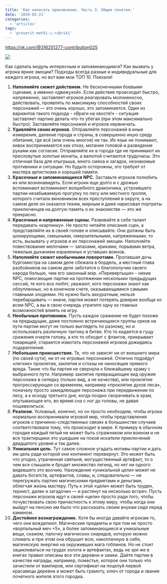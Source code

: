 ```yaml
---
title: 'Как написать приключение. Часть 3. Общие понятия.'
date: '2019-03-21'
categories:
  - 'articles'
tags:
  - 'proverit-metki-i-rubriki'
---
```


https://vk.com/@316251277-contribution025

![](https://pp.userapi.com/c846323/v846323260/18183f/W2IhvltaVPw.jpg)

Как сделать модуль интересным и запоминающимся? Как вызвать у игрока яркие эмоции? Подходы всегда разные и индивидуальные для каждого игрока, но вот вам мои ТОП 10. Поехали!

1. **Наполняйте сюжет действием.** Не бесконечными боевыми сценами, а именно «движухой». Если действие происходит быстро, напряженно, заставляет игроков реагировать молниеносно, действовать, проявлять по максимуму способностей своих персонажей — это очень хорошо, это запоминается. Один из вариантов такого подхода - «Враги на хвосте!» - ситуация заставляет партию делать что-то убегая (при этом максимально быстро). Заставляйте персонажей и игроков нервничать.
2. **Удивляйте своих игроков.** Отправляйте персонажей в иные измерения, далекие города и страны, в совершенно иную среду обитания, где всё (или очень многое) не так. Их язык не понимают, кивок воспринимается как отказ, мотание головой и разведение руками как согласие. Отправляйте их в города где не принимают их пресловутые золотые монеты, а валютой считаются трудочасы. Это отличная база для отыгрыша, много смеха и загадок, незнакомые противники и ситуации. Но будьте осторожны, это требует от мастера артистизма и хорошей памяти.
3. **Красочные и запоминающиеся NPC.** Заставьте игроков полюбить их или возненавидеть. Если игроки еще долго и с дрожью вспоминают вспоминают волшебного дракончика, устроившего партии незабываемую прогулку по лесу или местного тролля, которого считали виновником всех преступлений в округе, а на самом деле он оказался тихим, мирным и даже нарисовал портреты приключенцев на долгую память о их знакомстве — это же прекрасно.
4. **Красочные и напряженные сцены.** Развивайте в себе талант передавать «картинку». Не просто читайте описания сцен, а представляйте их в своей голове и описывайте. Они должны быть шокирующими, смешными, омерзительными, напряженными, то есть, вызывать у игроков и их персонажей эмоции. Наполняйте повествование мелочами — запахами, криками, порывами ветра, тяжелым дыханием израненных и уставших воинов.
5. **Наполняйте сюжет необычными поворотами.** Пропавшая дочь бургомистра на самом деле сбежала в бордель, а местный глава разбойников на самом деле заботится о благополучии своего народа больше, чем его законный мэр. «Перевертыши» - некие NPC, помогающие партии на протяжении нескольких предыдущих сессий, те кого все любят, уважают, кого персонажи знают как облупленных, но в конечном счете, оказывающимися самыми главными злодеями. Но нужно быть аккуратным, нельзя перебарщивать — иначе, партия может потерять доверие вообще ко всем NPC, а вы в свою очередь утратите одну из главных возможностей влиять на игру.
6. **Необычные противники.** Пусть каждое сражение не будет похоже на предыдущие, даже постоянно встречающиеся группы орков на пути партии могут не только выглядеть по разному, но и использовать различную тактику в битве. Кто то кидается в гущу сражения очертя голову, а кто то обходит с флангов, прикрывает товарищей, старается измотать персонажей игроков дожидаясь подкрепления.
7. **Небольшие происшествия.** Те, что не зависят ни от внешнего мира (по своей сути), ни от не игровых персонажей. Отлично подойдут «легкие» проклятия, заклятия и сглазы не наносящие прямого вреда. Такие что бы партия не свернула к ближайшему храму с выбранного пути. Например заклятие превращающее вид оружия персонажа в селедку (только вид, а не качества), или проклятие прогрессирующее со временем, например «проклятие духов леса», поначалу просто замедляющее персонажа при передвижении по лесу, а к исходу третьего дня, когда поздно сворачивать в храм, опутывающее его, во время сна с ног до головы, не давая пошевелиться.
8. **Реализм.** Условный, конечно, но он просто необходим, чтобы игроки нормально воспринимали игровой мир, чтобы представления игроков о причинно-следственных связях в большинстве случаев соответствовали тому, что происходит в мире. К примеру в обычном городке каждый пятый не может быть стражником или воином и не все трактирщики это ушедшие на покой искатели приключений двадцатого уровня и так далее.
9. **Уникальная цель.** Тут самое сложное угадать мотивы партии и дать им цель ради которой они континент перевернут. Это может быть что угодно, утраченная святыня, могущественный артефакт, то о чем все слышали и бродит множество легенд, но нет ни одного видевшего это воочию. Нахождение «уникальной цели» может не давать богатств, артефактов, славы, и, следовательно — не перегружать партию магическими предметами и деньгами, облегчая жизнь мастеру. Путь к этой «цели» может быть труден, тернист, далек и загадочен — и растянут на несколько встреч. Пусть персонажи игроков идут к своей «цели» просто ради того, чтобы почувствовать свою причастность к этому миру, чтобы когда они выйдут на пенсию им было что рассказать своим внукам сидя перед камином.
10. **Достойное вознаграждение.** Хотя бы иногда давайте игрокам то, чего они вожделеют. Магические предметы и при том не просто «ворпальный меч +5», а более запоминающиеся и уникальные вещи, скажем, палочку магических снарядов, которую можно сломать и при этом она обрушит всю, накопленную в себе, магическую энергию на окруживших мага гоблинов. Но не стоит зацикливаться на грудах золота и артефактах, ведь не зря же в книгах правил описаны все эти деревни и замки. Дайте партии в качестве награды, например, поместье, которое они только что зачистили от вампиров, или сертификат на поцелуй первой красавицы деревни а может быть грамоту, ключ от города и звание почетного жителя этого городка.
